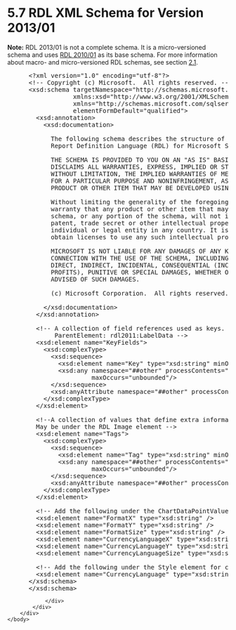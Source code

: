 <html dir="LTR" xmlns:mshelp="http://msdn.microsoft.com/mshelp" xmlns:ddue="http://ddue.schemas.microsoft.com/authoring/2003/5" xmlns:xlink="http://www.w3.org/1999/xlink" xmlns:tool="http://www.microsoft.com/tooltip">
    <head>
        <meta http-equiv="Content-Type" content="text/html; CHARSET=utf-8"></meta>
        <meta name="save" content="history"></meta>
        <title>5.7 RDL XML Schema for Version 2013/01</title>
        <xml>
            <mshelp:toctitle title="5.7 RDL XML Schema for Version 2013/01"></mshelp:toctitle>
            <mshelp:rltitle title="[MS-RDL]: RDL XML Schema for Version 2013/01"></mshelp:rltitle>
            <mshelp:keyword index="A" term="c5c219b8-4b13-4c49-9c86-6a07aab39823"></mshelp:keyword>
            <mshelp:attr name="DCSext.ContentType" value="open specification"></mshelp:attr>
            <mshelp:attr name="AssetID" value="c5c219b8-4b13-4c49-9c86-6a07aab39823"></mshelp:attr>
            <mshelp:attr name="TopicType" value="kbRef"></mshelp:attr>
            <mshelp:attr name="DCSext.Title" value="[MS-RDL]: RDL XML Schema for Version 2013/01" />
        </xml>
    </head>
    <body>
        <div id="header">
            <h1 class="heading">5.7 RDL XML Schema for Version 2013/01</h1>
        </div>
        <div id="mainSection">
            <div id="mainBody">
                <div id="allHistory" class="saveHistory"></div>
                <div id="sectionSection0" class="section" name="collapseableSection">
                    

<p><b>Note:</b> RDL 2013/01 is not a complete schema. It is a
micro-versioned schema and uses <a href="3428e690-a348-4ec7-8a6a-8efb42d2cdee.md">RDL 2010/01</a> as its base
schema. For more information about macro- and micro-versioned RDL schemas, see
section <a href="ae14822f-9553-45f1-bacc-c0a1cbb484fb.md">2.1</a>.</p>

<dl>
<dd>
<div><pre> &lt;?xml version=&quot;1.0&quot; encoding=&quot;utf-8&quot;?&gt;
 &lt;!-- Copyright (c) Microsoft.  All rights reserved. --&gt;
 &lt;xsd:schema targetNamespace=&quot;http://schemas.microsoft.com/sqlserver/reporting/2013/01/reportdefinition&quot;
             xmlns:xsd=&quot;http://www.w3.org/2001/XMLSchema&quot;
             xmlns=&quot;http://schemas.microsoft.com/sqlserver/reporting/2013/01/reportdefinition&quot;
             elementFormDefault=&quot;qualified&quot;&gt;
   &lt;xsd:annotation&gt;
     &lt;xsd:documentation&gt;
  
       The following schema describes the structure of the
       Report Definition Language (RDL) for Microsoft SQL Server 2012.
  
       THE SCHEMA IS PROVIDED TO YOU ON AN &quot;AS IS&quot; BASIS, AND MICROSOFT
       DISCLAIMS ALL WARRANTIES, EXPRESS, IMPLIED OR STATUTORY,   INCLUDING,
       WITHOUT LIMITATION, THE IMPLIED WARRANTIES OF MERCHANTABILITY, FITNESS
       FOR A PARTICULAR PURPOSE AND NONINFRINGEMENT, AS TO THE SCHEMA OR ANY
       PRODUCT OR OTHER ITEM THAT MAY BE DEVELOPED USING THE SCHEMA.
  
       Without limiting the generality of the foregoing, Microsoft makes no
       warranty that any product or other item that may be developed using the
       schema, or any portion of the schema, will not infringe any copyright,
       patent, trade secret or other intellectual property right of any
       individual or legal entity in any country. It is your responsibility to
       obtain licenses to use any such intellectual property rights as appropriate.
  
       MICROSOFT IS NOT LIABLE FOR ANY DAMAGES OF ANY KIND ARISING OUT OF OR IN
       CONNECTION WITH THE USE OF THE SCHEMA, INCLUDING, WITHOUT LIMITATION, ANY
       DIRECT, INDIRECT, INCIDENTAL, CONSEQUENTIAL (INCLUDING LOST REVENUES OR LOST
       PROFITS), PUNITIVE OR SPECIAL DAMAGES, WHETHER OR NOT MICROSOFT HAS BEEN
       ADVISED OF SUCH DAMAGES.
  
       (c) Microsoft Corporation.  All rights reserved.
  
     &lt;/xsd:documentation&gt;
   &lt;/xsd:annotation&gt;
  
   &lt;!-- A collection of field references used as keys.  Supersedes rdl2011:LabelData.Key.
        ParentElement: rdl2011:LabelData --&gt;
   &lt;xsd:element name=&quot;KeyFields&quot;&gt;
     &lt;xsd:complexType&gt;
       &lt;xsd:sequence&gt;
         &lt;xsd:element name=&quot;Key&quot; type=&quot;xsd:string&quot; minOccurs=&quot;1&quot; maxOccurs=&quot;unbounded&quot; /&gt;
         &lt;xsd:any namespace=&quot;##other&quot; processContents=&quot;lax&quot; minOccurs=&quot;0&quot; 
                  maxOccurs=&quot;unbounded&quot;/&gt;
       &lt;/xsd:sequence&gt;
       &lt;xsd:anyAttribute namespace=&quot;##other&quot; processContents=&quot;lax&quot; /&gt;
     &lt;/xsd:complexType&gt;
   &lt;/xsd:element&gt;
  
   &lt;!--A collection of values that define extra information, such as the key of a database image used for async retrieval.
   May be under the RDL Image element --&gt;
   &lt;xsd:element name=&quot;Tags&quot;&gt;
     &lt;xsd:complexType&gt;
       &lt;xsd:sequence&gt;
         &lt;xsd:element name=&quot;Tag&quot; type=&quot;xsd:string&quot; minOccurs=&quot;1&quot; maxOccurs=&quot;unbounded&quot; /&gt;
         &lt;xsd:any namespace=&quot;##other&quot; processContents=&quot;lax&quot; minOccurs=&quot;0&quot; 
                  maxOccurs=&quot;unbounded&quot;/&gt;
       &lt;/xsd:sequence&gt;
       &lt;xsd:anyAttribute namespace=&quot;##other&quot; processContents=&quot;lax&quot; /&gt;
     &lt;/xsd:complexType&gt;
   &lt;/xsd:element&gt;
  
   &lt;!-- Add the following under the ChartDataPointValuesType.  This is for Chart data point value formatting --&gt;
   &lt;xsd:element name=&quot;FormatX&quot; type=&quot;xsd:string&quot; /&gt;
   &lt;xsd:element name=&quot;FormatY&quot; type=&quot;xsd:string&quot; /&gt;
   &lt;xsd:element name=&quot;FormatSize&quot; type=&quot;xsd:string&quot; /&gt;
   &lt;xsd:element name=&quot;CurrencyLanguageX&quot; type=&quot;xsd:string&quot; /&gt;
   &lt;xsd:element name=&quot;CurrencyLanguageY&quot; type=&quot;xsd:string&quot; /&gt;
   &lt;xsd:element name=&quot;CurrencyLanguageSize&quot; type=&quot;xsd:string&quot; /&gt;
  
   &lt;!-- Add the following under the Style element for cell level formatting --&gt;
   &lt;xsd:element name=&quot;CurrencyLanguage&quot; type=&quot;xsd:string&quot; /&gt;
 &lt;/xsd:schema&gt;
 &lt;/xsd:schema&gt;
</pre></div>
</dd></dl>


                </div>
            </div>
        </div>
    </body>
</html>